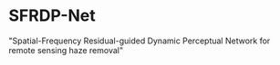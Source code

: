 # SFRDP-Net
"Spatial-Frequency Residual-guided Dynamic Perceptual Network for remote sensing haze removal"
